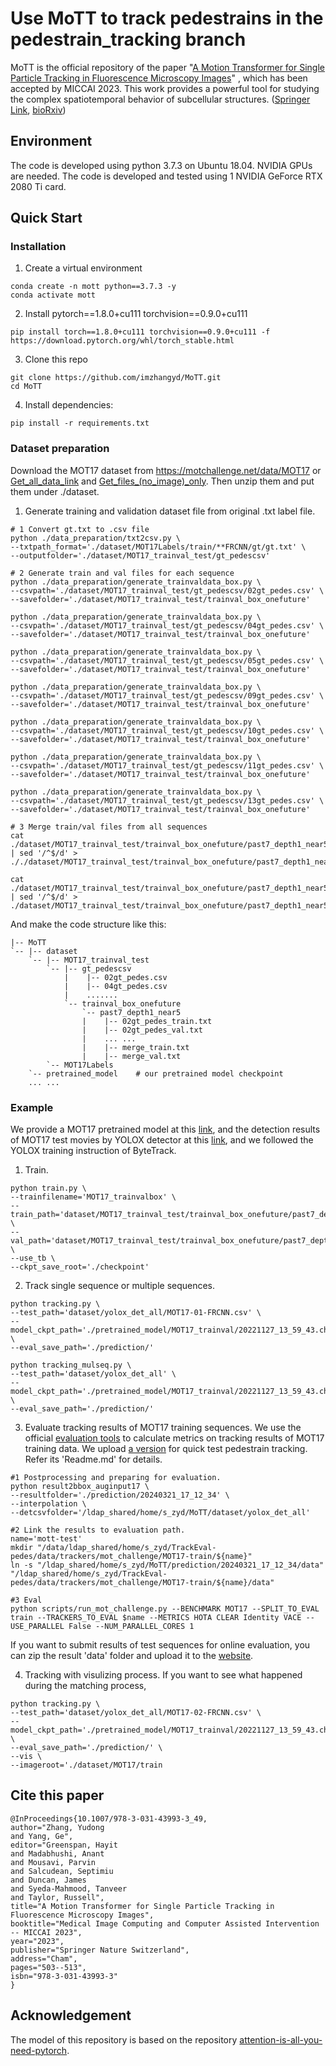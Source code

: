 # Use MoTT to track pedestrains in the pedestrain_tracking branch
MoTT is the official repository of the paper "[A Motion Transformer for Single Particle Tracking in Fluorescence Microscopy Images](https://link.springer.com/chapter/10.1007/978-3-031-43993-3_49)" , which has been accepted by MICCAI 2023. This work provides a powerful tool for studying the complex spatiotemporal behavior of subcellular structures. ([Springer Link](https://link.springer.com/chapter/10.1007/978-3-031-43993-3_49), [bioRxiv](https://www.biorxiv.org/content/10.1101/2023.07.20.549804v1))


## Environment
The code is developed using python 3.7.3 on Ubuntu 18.04. NVIDIA GPUs are needed. The code is developed and tested using 1 NVIDIA GeForce RTX 2080 Ti card.

## Quick Start
### Installation
1. Create a virtual environment
```
conda create -n mott python==3.7.3 -y
conda activate mott
```
2. Install pytorch==1.8.0+cu111 torchvision==0.9.0+cu111
```
pip install torch==1.8.0+cu111 torchvision==0.9.0+cu111 -f https://download.pytorch.org/whl/torch_stable.html
```
3. Clone this repo
```
git clone https://github.com/imzhangyd/MoTT.git
cd MoTT
```
4. Install dependencies:
 ```
 pip install -r requirements.txt
 ```

### Dataset preparation
Download the MOT17 dataset from https://motchallenge.net/data/MOT17 or [Get_all_data_link](https://motchallenge.net/data/MOT17.zip) and [Get_files_(no_image)_only](https://motchallenge.net/data/MOT17Labels.zip). Then unzip them and put them under ./dataset.

1. Generate training and validation dataset file from original .txt label file.

```
# 1 Convert gt.txt to .csv file
python ./data_preparation/txt2csv.py \
--txtpath_format='./dataset/MOT17Labels/train/**FRCNN/gt/gt.txt' \
--outputfolder='./dataset/MOT17_trainval_test/gt_pedescsv'

# 2 Generate train and val files for each sequence
python ./data_preparation/generate_trainvaldata_box.py \
--csvpath='./dataset/MOT17_trainval_test/gt_pedescsv/02gt_pedes.csv' \
--savefolder='./dataset/MOT17_trainval_test/trainval_box_onefuture'

python ./data_preparation/generate_trainvaldata_box.py \
--csvpath='./dataset/MOT17_trainval_test/gt_pedescsv/04gt_pedes.csv' \
--savefolder='./dataset/MOT17_trainval_test/trainval_box_onefuture'

python ./data_preparation/generate_trainvaldata_box.py \
--csvpath='./dataset/MOT17_trainval_test/gt_pedescsv/05gt_pedes.csv' \
--savefolder='./dataset/MOT17_trainval_test/trainval_box_onefuture'

python ./data_preparation/generate_trainvaldata_box.py \
--csvpath='./dataset/MOT17_trainval_test/gt_pedescsv/09gt_pedes.csv' \
--savefolder='./dataset/MOT17_trainval_test/trainval_box_onefuture'

python ./data_preparation/generate_trainvaldata_box.py \
--csvpath='./dataset/MOT17_trainval_test/gt_pedescsv/10gt_pedes.csv' \
--savefolder='./dataset/MOT17_trainval_test/trainval_box_onefuture'

python ./data_preparation/generate_trainvaldata_box.py \
--csvpath='./dataset/MOT17_trainval_test/gt_pedescsv/11gt_pedes.csv' \
--savefolder='./dataset/MOT17_trainval_test/trainval_box_onefuture'

python ./data_preparation/generate_trainvaldata_box.py \
--csvpath='./dataset/MOT17_trainval_test/gt_pedescsv/13gt_pedes.csv' \
--savefolder='./dataset/MOT17_trainval_test/trainval_box_onefuture'

# 3 Merge train/val files from all sequences
cat ./dataset/MOT17_trainval_test/trainval_box_onefuture/past7_depth1_near5/*_train.txt | sed '/^$/d' > ././dataset/MOT17_trainval_test/trainval_box_onefuture/past7_depth1_near5/merge_train.txt

cat ./dataset/MOT17_trainval_test/trainval_box_onefuture/past7_depth1_near5/*_val.txt | sed '/^$/d' > ./dataset/MOT17_trainval_test/trainval_box_onefuture/past7_depth1_near5/merge_val.txt
```

And make the code structure like this:

```
|-- MoTT  
`-- |-- dataset
    `-- |-- MOT17_trainval_test
        `-- |-- gt_pedescsv
            |    |-- 02gt_pedes.csv
            |    |-- 04gt_pedes.csv
            |    .......
            `-- trainval_box_onefuture
                `-- past7_depth1_near5
                |    |-- 02gt_pedes_train.txt
                |    |-- 02gt_pedes_val.txt
                |    ... ...
                |    |-- merge_train.txt
                |    |-- merge_val.txt
        `-- MOT17Labels
    `-- pretrained_model    # our pretrained model checkpoint
    ... ...

```

### Example
We provide a MOT17 pretrained model at this [link](https://drive.google.com/drive/folders/1L65UeBmr0UHyOavk-Geyfsx24OEyIBLx?usp=sharing), and the detection results of MOT17 test movies by YOLOX detector at this [link](https://drive.google.com/drive/folders/1QlnTsRG7V2LHfrm43RCrychfIYlGkx2W?usp=sharing), and we followed the YOLOX training instruction of ByteTrack.

1. Train.
```
python train.py \
--trainfilename='MOT17_trainvalbox' \
--train_path='dataset/MOT17_trainval_test/trainval_box_onefuture/past7_depth1_near5/merge_train.txt' \
--val_path='dataset/MOT17_trainval_test/trainval_box_onefuture/past7_depth1_near5/merge_val.txt' \
--use_tb \
--ckpt_save_root='./checkpoint'
```

2. Track single sequence or multiple sequences.
```
python tracking.py \
--test_path='dataset/yolox_det_all/MOT17-01-FRCNN.csv' \
--model_ckpt_path='./pretrained_model/MOT17_trainval/20221127_13_59_43.chkpt' \
--eval_save_path='./prediction/'
```

```
python tracking_mulseq.py \
--test_path='dataset/yolox_det_all' \
--model_ckpt_path='./pretrained_model/MOT17_trainval/20221127_13_59_43.chkpt' \
--eval_save_path='./prediction/'
```

3. Evaluate tracking results of MOT17 training sequences.
We use the official [evaluation tools](https://github.com/JonathonLuiten/TrackEval.git) to calculate metrics on tracking results of MOT17 training data. We upload [a version](https://github.com/imzhangyd/TrackEval-pedes.git) for quick test pedestrain tracking. Refer its 'Readme.md' for details.

```
#1 Postprocessing and preparing for evaluation.
python result2bbox_auginput17 \
--resultfolder='./prediction/20240321_17_12_34' \
--interpolation \
--detcsvfolder='/ldap_shared/home/s_zyd/MoTT/dataset/yolox_det_all'

#2 Link the results to evaluation path.
name='mott-test'
mkdir "/data/ldap_shared/home/s_zyd/TrackEval-pedes/data/trackers/mot_challenge/MOT17-train/${name}"
ln -s "/ldap_shared/home/s_zyd/MoTT/prediction/20240321_17_12_34/data" "/ldap_shared/home/s_zyd/TrackEval-pedes/data/trackers/mot_challenge/MOT17-train/${name}/data"

#3 Eval
python scripts/run_mot_challenge.py --BENCHMARK MOT17 --SPLIT_TO_EVAL train --TRACKERS_TO_EVAL $name --METRICS HOTA CLEAR Identity VACE --USE_PARALLEL False --NUM_PARALLEL_CORES 1
```
If you want to submit results of test sequences for online evaluation, you can zip the result 'data' folder and upload it to the [website](https://motchallenge.net/).

4. Tracking with visulizing process.
If you want to see what happened during the matching process,
```
python tracking.py \
--test_path='dataset/yolox_det_all/MOT17-02-FRCNN.csv' \
--model_ckpt_path='./pretrained_model/MOT17_trainval/20221127_13_59_43.chkpt' \
--eval_save_path='./prediction/' \
--vis \
--imageroot='./dataset/MOT17/train
```


## Cite this paper
```
@InProceedings{10.1007/978-3-031-43993-3_49,
author="Zhang, Yudong
and Yang, Ge",
editor="Greenspan, Hayit
and Madabhushi, Anant
and Mousavi, Parvin
and Salcudean, Septimiu
and Duncan, James
and Syeda-Mahmood, Tanveer
and Taylor, Russell",
title="A Motion Transformer for Single Particle Tracking in Fluorescence Microscopy Images",
booktitle="Medical Image Computing and Computer Assisted Intervention -- MICCAI 2023",
year="2023",
publisher="Springer Nature Switzerland",
address="Cham",
pages="503--513",
isbn="978-3-031-43993-3"
}
```
## Acknowledgement
The model of this repository is based on the repository [attention-is-all-you-need-pytorch](https://github.com/jadore801120/attention-is-all-you-need-pytorch).


